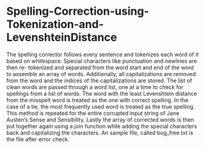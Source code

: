 # Spelling-Correction-using-Tokenization-and-LevenshteinDistance
The spelling corrector follows every sentence and tokenizes each word of it based on whitespace. Special characters like punctuation and newlines are then re- tokenized and separated from the word start and end of the word to assemble an array of words. Additionally, all capitalizations are removed from the word and the indices of the capitalizations are stored. The list of clean words are passed through a word list, one at a time to check for spellings from a list of words. The word with the least Levenshtein distance from the misspelt word is treated as the one with correct spelling. In the case of a tie, the most frequently used word is treated as the true spelling. This method is repeated for the entire corrupted input string of Jane Austen’s Sense and Sensibility. Lastly the array of corrected words is then put together again using a join function while adding the special characters back and capitalizing the characters. An sample file, called bug_free.txt is the file after error check.
